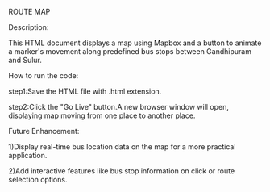 
ROUTE MAP

Description:

This HTML document displays a map using Mapbox and a button to animate a marker's movement along predefined bus stops between Gandhipuram and Sulur.

How to run the code:

step1:Save the HTML file with .html extension.

step2:Click the "Go Live" button.A new browser window will open, displaying map moving from one place to another place.

Future Enhancement:

1)Display real-time bus location data on the map for a more practical application.

2)Add interactive features like bus stop information on click or route selection options.
